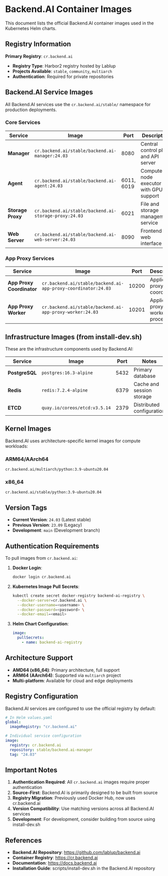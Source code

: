 # Backend.AI Container Images

This document lists the official Backend.AI container images used in the Kubernetes Helm charts.

## Registry Information

**Primary Registry**: `cr.backend.ai`
- **Registry Type**: Harbor2 registry hosted by Lablup
- **Projects Available**: `stable`, `community`, `multiarch`
- **Authentication**: Required for private repositories

## Backend.AI Service Images

All Backend.AI services use the `cr.backend.ai/stable/` namespace for production deployments.

### Core Services

| Service | Image | Port | Description |
|---------|-------|------|-------------|
| **Manager** | `cr.backend.ai/stable/backend.ai-manager:24.03` | 8080 | Central control plane and API server |
| **Agent** | `cr.backend.ai/stable/backend.ai-agent:24.03` | 6011, 6019 | Compute node executor with GPU support |
| **Storage Proxy** | `cr.backend.ai/stable/backend.ai-storage-proxy:24.03` | 6021 | File and storage management service |
| **Web Server** | `cr.backend.ai/stable/backend.ai-web-server:24.03` | 8090 | Frontend web interface |

### App Proxy Services

| Service | Image | Port | Description |
|---------|-------|------|-------------|
| **App Proxy Coordinator** | `cr.backend.ai/stable/backend.ai-app-proxy-coordinator:24.03` | 10200 | Application proxy coordinator |
| **App Proxy Worker** | `cr.backend.ai/stable/backend.ai-app-proxy-worker:24.03` | 10201 | Application proxy worker processes |

## Infrastructure Images (from install-dev.sh)

These are the infrastructure components used by Backend.AI:

| Service | Image | Port | Notes |
|---------|-------|------|-------|
| **PostgreSQL** | `postgres:16.3-alpine` | 5432 | Primary database |
| **Redis** | `redis:7.2.4-alpine` | 6379 | Cache and session storage |
| **ETCD** | `quay.io/coreos/etcd:v3.5.14` | 2379 | Distributed configuration |

## Kernel Images

Backend.AI uses architecture-specific kernel images for compute workloads:

### ARM64/AArch64
```
cr.backend.ai/multiarch/python:3.9-ubuntu20.04
```

### x86_64
```
cr.backend.ai/stable/python:3.9-ubuntu20.04
```

## Version Tags

- **Current Version**: `24.03` (Latest stable)
- **Previous Version**: `23.09` (Legacy)
- **Development**: `main` (Development branch)

## Authentication Requirements

To pull images from `cr.backend.ai`:

1. **Docker Login**:
   ```bash
   docker login cr.backend.ai
   ```

2. **Kubernetes Image Pull Secrets**:
   ```bash
   kubectl create secret docker-registry backend-ai-registry \
     --docker-server=cr.backend.ai \
     --docker-username=<username> \
     --docker-password=<password> \
     --docker-email=<email>
   ```

3. **Helm Chart Configuration**:
   ```yaml
   image:
     pullSecrets:
       - name: backend-ai-registry
   ```

## Architecture Support

- **AMD64 (x86_64)**: Primary architecture, full support
- **ARM64 (AArch64)**: Supported via `multiarch` project
- **Multi-platform**: Available for cloud and edge deployments

## Registry Configuration

Backend.AI services are configured to use the official registry by default:

```yaml
# In Helm values.yaml
global:
  imageRegistry: "cr.backend.ai"

# Individual service configuration
image:
  registry: cr.backend.ai
  repository: stable/backend.ai-manager
  tag: "24.03"
```

## Important Notes

1. **Authentication Required**: All `cr.backend.ai` images require proper authentication
2. **Source-First**: Backend.AI is primarily designed to be built from source
3. **Registry Migration**: Previously used Docker Hub, now uses cr.backend.ai
4. **Version Compatibility**: Use matching versions across all Backend.AI services
5. **Development**: For development, consider building from source using install-dev.sh

## References

- **Backend.AI Repository**: https://github.com/lablup/backend.ai
- **Container Registry**: https://cr.backend.ai
- **Documentation**: https://docs.backend.ai
- **Installation Guide**: scripts/install-dev.sh in the Backend.AI repository